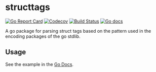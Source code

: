 # structtags

[![Go Report Card](https://goreportcard.com/badge/github.com/leighmcculloch/go-structtags)](https://goreportcard.com/report/github.com/leighmcculloch/go-structtags)
[![Codecov](https://img.shields.io/codecov/c/github/leighmcculloch/go-structtags.svg)](https://codecov.io/gh/leighmcculloch/go-structtags)
[![Build Status](https://img.shields.io/travis/leighmcculloch/go-structtags.svg)](https://travis-ci.org/leighmcculloch/go-structtags)
[![Go docs](https://img.shields.io/badge/godoc-reference-blue.svg)](https://godoc.org/github.com/leighmcculloch/go-structtags)

A go package for parsing struct tags based on the pattern used in the encoding packages of the go stdlib.

## Usage

See the example in the [Go Docs](https://godoc.org/github.com/leighmcculloch/go-structtags).
